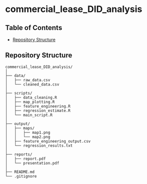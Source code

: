 # commercial_lease_DID_analysis

## Table of Contents
- [Repository Structure](#repository-structure)

## Repository Structure
```plaintext
commercial_lease_DID_analysis/
│
├── data/                       
│   ├── raw_data.csv
│   └── cleaned_data.csv
│
├── scripts/                  
│   ├── data_cleaning.R
│   ├── map_plotting.R
│   ├── feature_engineering.R
│   ├── regression_estimate.R
│   └── main_script.R           
│
├── output/                   
│   ├── maps/                   
│   │   ├── map1.png
│   │   └── map2.png
│   ├── feature_engineering_output.csv
│   └── regression_results.txt 
│
├── reports/                    
│   ├── report.pdf
│   └── presentation.pdf
│
├── README.md               
└── .gitignore   
```
